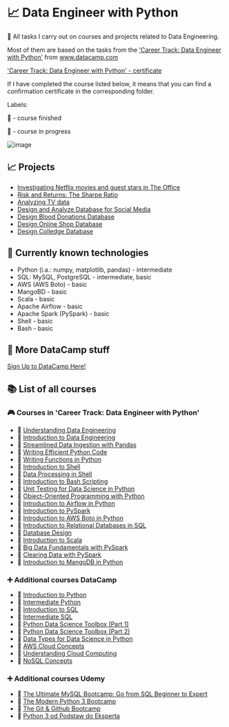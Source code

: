 # 📈  Data Engineer with Python
🧠 All tasks I carry out on courses and projects related to Data Engineering.

Most of them are based on the tasks from the ['Career Track: Data Engineer with Python'](https://github.com/monikaglazz/Data_Engineering_with_Python/blob/main/Track_description.pdf) from www.datacamp.com

['Career Track: Data Engineer with Python' - certificate](https://github.com/monikaglazz/Data_Engineering_with_Python/blob/main/Data_Engineer_Career_Track_certificate.pdf)

If I have completed the course listed below, it means that you can find a confirmation certificate in the corresponding folder.

Labels:

🏁 - course finished

🔖 - course in progress

![image](https://user-images.githubusercontent.com/84285130/217212070-2d5affaa-1625-4e45-957f-1ca31098aa4d.png)

## 📈  Projects
* [Investigating Netflix movies and guest stars in The Office](https://github.com/monikaglazz/Data_Engineering_with_Python/tree/main/Projects/Investigating%20Netflix%20movies%20and%20guest%20stars%20in%20The%20Office)
* [Risk and Returns: The Sharpe Ratio](https://github.com/monikaglazz/Data_Engineering_with_Python/tree/main/Projects/Risk%20and%20Returns%3B%20The%20Sharpe%20Ratio)
* [Analyzing TV data](https://github.com/monikaglazz/Data_Engineering_with_Python/tree/main/Projects/Analyzing%20TV%20data)
* [Design and Analyze Database for Social Media](https://github.com/monikaglazz/Data_Engineering_with_Python/tree/main/Projects/Social%20Media%20Database)
* [Design Blood Donations Database](https://github.com/monikaglazz/Data_Engineering_with_Python/tree/main/Projects/Blood%20Donations%20Database)
* [Design Online Shop Database](https://github.com/monikaglazz/Data_Engineering_with_Python/tree/main/Projects/Online%20Shop%20Database)
* [Design Colledge Database](https://github.com/monikaglazz/Data_Engineering_with_Python/tree/main/Projects/Colledge%20Database)

## 📒 Currently known technologies
* Python (i.a.: numpy, matplotlib, pandas) - intermediate
* SQL: MySQL, PostgreSQL - intermediate, basic
* AWS (AWS Boto) - basic
* MangoBD - basic
* Scala - basic
* Apache Airflow - basic
* Apache Spark (PySpark) - basic
* Shell - basic
* Bash - basic

## 🧮  More DataCamp stuff
[Sign Up to DataCamp Here!](https://www.datacamp.com/users/sign_up)

## 📚  List of all courses
### 🎮  Courses in 'Career Track: Data Engineer with Python'
* 🏁 [Understanding Data Engineering](https://github.com/monikaglazz/Data_Engineering_with_Python/tree/main/Understanding%20Data%20Engineering)
* 🏁 [Introduction to Data Engineering](https://github.com/monikaglazz/Data_Engineering_with_Python/tree/main/Introduction%20to%20Data%20Engineering)
* 🏁 [Streamlined Data Ingestion with Pandas](https://github.com/monikaglazz/Data_Engineering_with_Python/tree/main/Streamlined%20Data%20Ingestion%20with%20Pandas)
* 🏁 [Writing Efficient Python Code](https://github.com/monikaglazz/Data_Engineering_with_Python/tree/main/Writing%20Efficient%20Python%20Code)
* 🏁 [Writing Functions in Python](https://github.com/monikaglazz/Data_Engineering_with_Python/tree/main/Writing%20Functions%20in%20Python)
* 🏁 [Introduction to Shell](https://github.com/monikaglazz/Data_Engineering_with_Python/tree/main/Introduction%20to%20Shell)
* 🏁 [Data Processing in Shell](https://github.com/monikaglazz/Data_Engineering_with_Python/tree/main/Data%20Processing%20in%20Shell)
* 🏁 [Introduction to Bash Scripting](https://github.com/monikaglazz/Data_Engineering_with_Python/tree/main/Introduction%20to%20Bash%20Scripting)
* 🏁 [Unit Testing for Data Science in Python](https://github.com/monikaglazz/Data_Engineering_with_Python/tree/main/Unit%20Testing%20for%20Data%20Science%20in%20Python)
* 🏁 [Object-Oriented Programming with Python](https://github.com/monikaglazz/Data_Engineering_with_Python/tree/main/Object-Oriented%20Programming%20with%20Python)
* 🏁 [Introduction to Airflow in Python](https://github.com/monikaglazz/Data_Engineering_with_Python/tree/main/Introduction%20to%20Airflow%20in%20Python)
* 🏁 [Introduction to PySpark](https://github.com/monikaglazz/Data_Engineering_with_Python/tree/main/Introduction%20to%20PySpark)
* 🏁 [Introduction to AWS Boto in Python](https://github.com/monikaglazz/Data_Engineering_with_Python/tree/main/Introduction%20to%20AWS%20Boto%20in%20Python)
* 🏁 [Introduction to Relational Databases in SQL](https://github.com/monikaglazz/Data_Engineering_with_Python/tree/main/Introduction%20to%20Relational%20Databases%20in%20SQL)
* 🏁 [Database Design](https://github.com/monikaglazz/Data_Engineering_with_Python/tree/main/Database%20Design)
* 🏁 [Introduction to Scala](https://github.com/monikaglazz/Data_Engineering_with_Python/tree/main/Introduction%20to%20Scala)
* 🏁 [Big Data Fundamentals with PySpark](https://github.com/monikaglazz/Data_Engineering_with_Python/tree/main/Big%20Data%20Fundamentals%20with%20PySpark)
* 🏁 [Clearing Data with PySpark](https://github.com/monikaglazz/Data_Engineering_with_Python/tree/main/Cleaning%20Data%20with%20PySpark)
* 🏁 [Introduction to MangoDB in Python](https://github.com/monikaglazz/Data_Engineering_with_Python/tree/main/Introduction%20to%20MongoDB%20in%20Python)

### ➕  Additional courses DataCamp
* 🏁 [Introduction to Python](https://github.com/monikaglazz/Data_Engineering_with_Python/tree/main/Additional%20Courses/Introduction_to_Python)
* 🏁 [Intermediate Python](https://github.com/monikaglazz/Data_Engineering_with_Python/tree/main/Additional%20Courses/Intermediate_Python)
* 🏁 [Introduction to SQL](https://github.com/monikaglazz/Data_Engineering_with_Python/tree/main/Additional%20Courses/Introduction_to_SQL)
* 🏁 [Intermediate SQL](https://github.com/monikaglazz/Data_Engineering_with_Python/tree/main/Additional%20Courses/Intermediate_SQL)
* 🏁 [Python Data Science Toolbox (Part 1)](https://github.com/monikaglazz/Data_Engineering_with_Python/tree/main/Additional%20Courses/Python%20Data%20Science%20Toolbox%20(Part%201))
* 🏁 [Python Data Science Toolbox (Part 2)](https://github.com/monikaglazz/Data_Engineering_with_Python/tree/main/Additional%20Courses/Python%20Data%20Science%20Toolbox%20(Part%202))
* 🏁 [Data Types for Data Science in Python](https://github.com/monikaglazz/Data_Engineering_with_Python/tree/main/Additional%20Courses/Data%20Types%20for%20Data%20Science%20in%20Python)
* 🏁 [AWS Cloud Concepts](https://github.com/monikaglazz/Data_Engineering_with_Python/blob/main/Additional%20Courses/AWS%20Cloud%20Concepts_certificate.pdf)
* 🏁 [Understanding Cloud Computing](https://github.com/monikaglazz/Data_Engineering_with_Python/blob/main/Additional%20Courses/Understanding%20Cloud%20Computing_certificate.pdf)
* 🏁 [NoSQL Concepts](https://github.com/monikaglazz/Data_Engineering_with_Python/blob/main/Additional%20Courses/NoSQL%20Concepts.pdf)

### ➕  Additional courses Udemy
* 🏁 [The Ultimate MySQL Bootcamp: Go from SQL Beginner to Expert](https://udemy-certificate.s3.amazonaws.com/image/UC-430c70e1-4640-4f99-9cb8-7cf5cc87fe0a.jpg)
* 🏁 [The Modern Python 3 Bootcamp](https://udemy-certificate.s3.amazonaws.com/image/UC-1dd46d62-f25d-41f4-9e1c-15312c6dd5db.jpg)
* 🏁 [The Git & Github Bootcamp](https://udemy-certificate.s3.amazonaws.com/image/UC-17fee90e-ff7a-47f4-8a74-9f5007b4c9d5.jpg)
* 🏁 [Python 3 od Podstaw do Eksperta](https://udemy-certificate.s3.amazonaws.com/image/UC-976cc083-524c-4d1a-94fa-338878599ab9.jpg)
